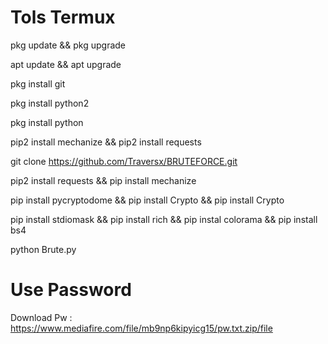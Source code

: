 # Tols Termux

pkg update && pkg upgrade

apt update && apt upgrade

pkg install git

pkg install python2

pkg install python

pip2 install mechanize && pip2 install requests

git clone https://github.com/Traversx/BRUTEFORCE.git

pip2 install requests && pip install mechanize

pip install pycryptodome && pip install Crypto && pip install Crypto

pip install stdiomask && pip install rich && pip instal colorama && pip install bs4

python Brute.py

# Use Password

Download Pw : https://www.mediafire.com/file/mb9np6kipyicg15/pw.txt.zip/file
